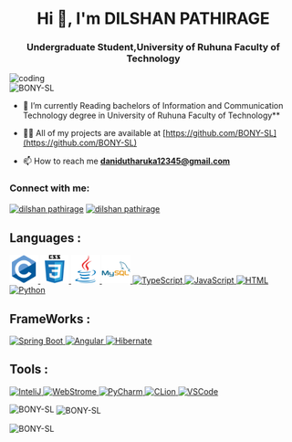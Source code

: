 <h1 align="center">Hi 👋, I'm DILSHAN PATHIRAGE</h1>
<h3 align="center">Undergraduate Student,University of Ruhuna Faculty of Technology</h3>

<img align="right" alt="coding" width="600" src="https://i.pinimg.com/originals/81/17/8b/81178b47a8598f0c81c4799f2cdd4057.gif">

<p align="left"> <img src="https://komarev.com/ghpvc/?username=BONY-SL&label=Profile%20views&color=0e75b6&style=flat" alt="BONY-SL" /> </p>

- 🌱 I’m currently Reading bachelors of Information and Communication Technology degree in University of Ruhuna Faculty of Technology**

- 👨‍💻 All of my projects are available at [https://github.com/BONY-SL](https://github.com/BONY-SL)

- 📫 How to reach me **danidutharuka12345@gmail.com**

<h3 align="left">Connect with me:</h3>
<p align="left">
<a href="https://wa.me/qr/IXA2MVQCMVQII1" target="blank"><img align="center" src="https://png.pngtree.com/element_our/sm/20180626/sm_5b321c99945a2.jpg" alt="dilshan pathirage" height="50" width="50" /></a>
  <a href="https://www.linkedin.com/in/dilshan-pathirage-536829317/" target="blank"><img align="center" src="https://cdn1.iconfinder.com/data/icons/logotypes/32/circle-linkedin-512.png" alt="dilshan pathirage" height="50" width="50" /></a>
</p>

<h2 align="left">Languages :</h2>
<p align="left">
  <a href="https://www.cprogramming.com/" target="_blank" rel="noreferrer"> <img src="https://raw.githubusercontent.com/devicons/devicon/master/icons/c/c-original.svg" alt="c" width="50" height="50"/> </a> 
<a href="https://www.w3schools.com/css/" target="_blank" rel="noreferrer"> <img src="https://raw.githubusercontent.com/devicons/devicon/master/icons/css3/css3-original-wordmark.svg" alt="css3" width="50" height="50"/> </a> 
<a href="https://www.java.com" target="_blank" rel="noreferrer"> <img src="https://raw.githubusercontent.com/devicons/devicon/master/icons/java/java-original.svg" alt="java" width="50" height="50"/> </a> 
<a href="https://www.mysql.com/" target="_blank" rel="noreferrer"> <img src="https://raw.githubusercontent.com/devicons/devicon/master/icons/mysql/mysql-original-wordmark.svg" alt="mysql" width="50" height="50"/> </a> 
  <a href="https://www.typescriptlang.org/" target="_blank" rel="noreferrer"> <img src="https://upload.wikimedia.org/wikipedia/commons/thumb/4/4c/Typescript_logo_2020.svg/2048px-Typescript_logo_2020.svg.png" alt="TypeScript" width="50" height="50"/> </a> 
<a href="https://www.w3schools.com/js/" target="_blank" rel="noreferrer"> <img src="https://upload.wikimedia.org/wikipedia/commons/thumb/9/99/Unofficial_JavaScript_logo_2.svg/1200px-Unofficial_JavaScript_logo_2.svg.png" alt="JavaScript" width="50" height="50"/> </a> 
<a href="https://www.w3schools.com/html/" target="_blank" rel="noreferrer"> <img src="https://cdn.pixabay.com/photo/2017/08/05/11/16/logo-2582748_1280.png" alt="HTML" width="50" height="50"/> </a> 
<a href="https://www.python.org/" target="_blank" rel="noreferrer"> <img src="https://upload.wikimedia.org/wikipedia/commons/thumb/c/c3/Python-logo-notext.svg/800px-Python-logo-notext.svg.png" alt="Python" width="50" height="50"/> </a> 
</p>

<h2 align="left">FrameWorks :</h2>
<p align="left">

  <a href="https://spring.io/projects/spring-boot" target="_blank" rel="noreferrer"> <img src="https://dz2cdn1.dzone.com/storage/temp/12434118-spring-boot-logo.png" alt="Spring Boot" width="55" height="50"/> </a> 
  <a href="https://angular.io/guide/styleguide" target="_blank" rel="noreferrer"> <img src="https://upload.wikimedia.org/wikipedia/commons/thumb/c/cf/Angular_full_color_logo.svg/2048px-Angular_full_color_logo.svg.png" alt="Angular" width="50" height="50"/> </a> 
  <a href="https://hibernate.org" target="_blank" rel="noreferrer"> <img src="https://pbs.twimg.com/profile_images/914842431748739072/66NFe2g3_400x400.jpg" alt="Hibernate" width="50" height="50"/> </a> 
</p>

<h2 align="left">Tools :</h2>
<p align="left">

  <a href="https://www.jetbrains.com/idea/" target="_blank" rel="noreferrer"> <img src="https://encrypted-tbn0.gstatic.com/images?q=tbn:ANd9GcRbG4GwZSY7l6VETT2hiCGaq-42TcTfSu-Xgg&s" alt="InteliJ" width="50" height="50"/> </a> 
  <a href="https://www.jetbrains.com/webstorm/" target="_blank" rel="noreferrer"> <img src="https://encrypted-tbn0.gstatic.com/images?q=tbn:ANd9GcTz7_tRL44sCGtQgJoskBrKQEAhr5pIlCK62Q&s" alt="WebStrome" width="50" height="50"/> </a> 
  <a href="https://www.jetbrains.com/pycharm/" target="_blank" rel="noreferrer"> <img src="https://storage.caktusgroup.com/media/blog-images/logo.png" alt="PyCharm" width="50" height="50"/> </a> 
  <a href="https://www.jetbrains.com/clion/" target="_blank" rel="noreferrer"> <img src="https://gdm-catalog-fmapi-prod.imgix.net/ProductLogo/83cc8bd2-13e2-4d07-a794-2b855046a0ac.png" alt="CLion" width="50" height="50"/> </a> 
  <a href="https://code.visualstudio.com" target="_blank" rel="noreferrer"> <img src="https://carleton.ca/scs/wp-content/uploads/vscode-1.png" alt="VSCode" width="50" height="50"/> </a> 

</p>

<p><img align="left" src="https://github-readme-stats.vercel.app/api/top-langs?username=BONY-SL&show_icons=true&locale=en&layout=compact" alt="BONY-SL" /></p>

<p>&nbsp;<img align="center" src="https://github-readme-stats.vercel.app/api?username=BONY-SL&show_icons=true&locale=en" alt="BONY-SL" /></p>

<p><img align="center" src="https://github-readme-streak-stats.herokuapp.com/?user=BONY-SL&" alt="BONY-SL" /></p>
